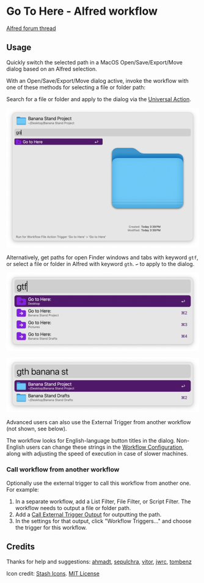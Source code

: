 # Go To Here - Alfred workflow

[Alfred forum thread](https://www.alfredforum.com/topic/6013-go-to-here)

## Usage

Quickly switch the selected path in a MacOS Open/Save/Export/Move dialog based on an Alfred selection.

With an Open/Save/Export/Move dialog active, invoke the workflow with one of these methods for selecting a file or folder path:

Search for a file or folder and apply to the dialog via the [Universal Action](https://www.alfredapp.com/help/features/universal-actions/).

![screenshot of Go to Here universal action](./screenshots/universal-action.png)

Alternatively, get paths for open Finder windows and tabs with keyword `gtf`, or select a file or folder in Alfred with keyword `gth`. `↩` to apply to the dialog.

![screenshot of gtf keyword](./screenshots/gtf-keyword.png)

![screenshot of gth keyword](./screenshots/gth-keyword.png)

Advanced users can also use the External Trigger from another workflow (not shown, see below).

The workflow looks for English-language button titles in the dialog. Non-English users can change these strings in the [Workflow Configuration](https://www.alfredapp.com/help/workflows/user-configuration/), along with adjusting the speed of execution in case of slower machines.

### Call workflow from another workflow

Optionally use the external trigger to call this workflow from another one. For example:

1. In a separate workflow, add a List Filter, File Filter, or Script Filter. The workflow needs to output a file or folder path.
2. Add a [Call External Trigger Output](https://www.alfredapp.com/help/workflows/outputs/call-external-trigger/) for outputting the path.
3. In the settings for that output, click "Workflow Triggers..." and choose the trigger for this workflow.

## Credits

Thanks for help and suggestions: [ahmadt](https://www.alfredforum.com/profile/9334-ahmadt/), [sepulchra](https://www.alfredforum.com/profile/717-sepulchra/), [vitor](https://www.alfredforum.com/profile/1891-vitor/), [jwrc](https://www.alfredforum.com/profile/55950-jwrc/), [tombenz](https://www.alfredforum.com/profile/32208-tombenz/)

Icon credit: [Stash Icons](https://github.com/stash-ui/icons). [MIT License](https://github.com/stash-ui/icons/blob/master/LICENSE)
